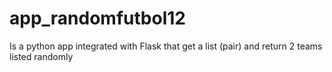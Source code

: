# app_randomfutbol12

Is a python app integrated with Flask that get a list (pair) and return 2 teams listed randomly